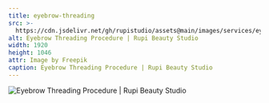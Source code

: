 ```yaml
---
title: eyebrow-threading
src: >-
  https://cdn.jsdelivr.net/gh/rupistudio/assets@main/images/services/eyebrow-threading.webp
alt: Eyebrow Threading Procedure | Rupi Beauty Studio
width: 1920
height: 1046
attr: Image by Freepik
caption: Eyebrow Threading Procedure | Rupi Beauty Studio
---
```


![Eyebrow Threading Procedure | Rupi Beauty Studio](https://cdn.jsdelivr.net/gh/rupistudio/assets@main/images/services/eyebrow-threading.webp "Eyebrow Threading Procedure | Rupi Beauty Studio")
